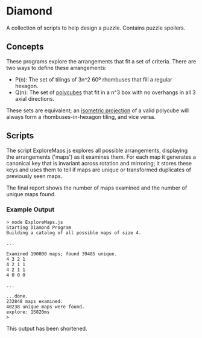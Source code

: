 # Diamond
A collection of scripts to help design a puzzle. Contains puzzle spoilers.

## Concepts
These programs explore the arrangements that fit a set of criteria. There are two ways to define these arrangements:
 
- P(n): The set of tilings of 3n^2 60º rhombuses that fill a regular hexagon.
- Q(n): The set of [polycubes](https://en.wikipedia.org/wiki/Polycube) that fit in a n^3 box with no overhangs in all 3 axial directions.

These sets are equivalent; an [isometric projection](https://en.wikipedia.org/wiki/Isometric_projection) of a valid polycube will always form a rhombuses-in-hexagon tiling, and vice versa.

## Scripts
The script ExploreMaps.js explores all possible arrangements, displaying the arrangements ('maps') as it examines them. For each map it generates a canonical key that is invariant across rotation and mirroring; it stores these keys and uses them to tell if maps are unique or transformed duplicates of previously seen maps.

The final report shows the number of maps examined and the number of unique maps found.

### Example Output
```
> node ExploreMaps.js
Starting Diamond Program
Building a catalog of all possible maps of size 4.

...

Examined 190000 maps; found 39485 unique.
4 3 2 1
4 2 1 1
4 2 1 1
4 0 0 0

...

...done.
232848 maps examined.
40238 unique maps were found.
explore: 15820ms
> 
```
This output has been shortened.